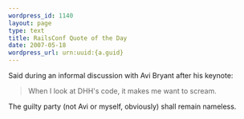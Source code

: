 ```yaml
--- 
wordpress_id: 1140
layout: page
type: text
title: RailsConf Quote of the Day
date: 2007-05-18  
wordpress_url: urn:uuid:{a.guid}
---
```

<p>Said during an informal discussion with Avi Bryant after his keynote:</p>

<blockquote>
    <p>When I look at DHH's code, it makes me want to scream.</p>
</blockquote>

<p>The guilty party (not Avi or myself, obviously) shall remain nameless.</p>
